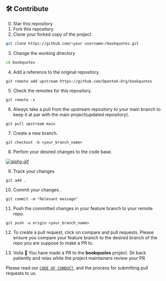 ## 🛠️ Contribute

0. Star this repository
1. Fork this repository
2. Clone your forked copy of the project.

```bash
git clone https://github.com/<your username>/bookquotes.git
```

3. Change the working directory

```bash
cd bookquotes
```

4. Add a reference to the original repository.

```
git remote add upstream https://github.com/Opentek-Org/bookquotes
```

5. Check the remotes for this repository.

```
git remote -v
```

6. Always take a pull from the upstream repository to your main branch to keep it at par with the main project(updated repository).

```
git pull upstream main
```

7. Create a new branch.

```
git checkout -b <your_branch_name>
```


8. Perfom your desired changes to the code base.


[![giphy.gif](https://i.postimg.cc/Fs75yYVT/giphy.gif)](https://postimg.cc/jL0FKd9f)

9. Track your changes

```
git add .
```

10. Commit your changes .

```
git commit -m "Relevant message"
```

11. Push the committed changes in your feature branch to your remote repo.

```
git push -u origin <your_branch_name>

```

12. To create a pull request, click on compare and pull requests. Please ensure you compare your feature branch to the desired branch of the repo you are suppose to make a PR to.

13. Voila 🎉 You have made a PR to the **bookquotes** project. Sit back patiently and relax while the project maintainers review your PR.

Please read our [`CODE OF CONDUCT`](CODE_OF_CONDUCT.md), and the process for submitting pull requests to us.
